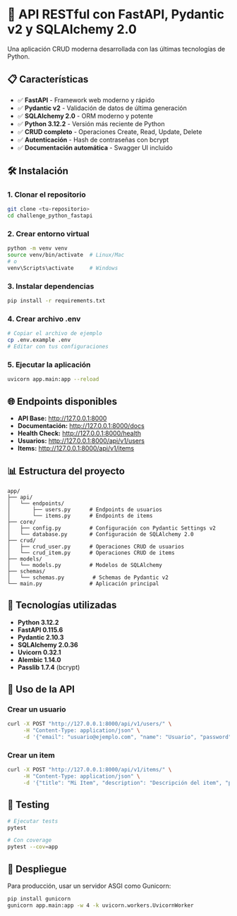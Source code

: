 # 🚀 API RESTful con FastAPI, Pydantic v2 y SQLAlchemy 2.0

Una aplicación CRUD moderna desarrollada con las últimas tecnologías de Python.

## 📋 Características

- ✅ **FastAPI** - Framework web moderno y rápido
- ✅ **Pydantic v2** - Validación de datos de última generación
- ✅ **SQLAlchemy 2.0** - ORM moderno y potente
- ✅ **Python 3.12.2** - Versión más reciente de Python
- ✅ **CRUD completo** - Operaciones Create, Read, Update, Delete
- ✅ **Autenticación** - Hash de contraseñas con bcrypt
- ✅ **Documentación automática** - Swagger UI incluido

## 🛠️ Instalación

### 1. Clonar el repositorio
```bash
git clone <tu-repositorio>
cd challenge_python_fastapi
```

### 2. Crear entorno virtual
```bash
python -m venv venv
source venv/bin/activate  # Linux/Mac
# o
venv\Scripts\activate     # Windows
```

### 3. Instalar dependencias
```bash
pip install -r requirements.txt
```

### 4. Crear archivo .env
```bash
# Copiar el archivo de ejemplo
cp .env.example .env
# Editar con tus configuraciones
```

### 5. Ejecutar la aplicación
```bash
uvicorn app.main:app --reload
```

## 🌐 Endpoints disponibles

- **API Base:** http://127.0.0.1:8000
- **Documentación:** http://127.0.0.1:8000/docs
- **Health Check:** http://127.0.0.1:8000/health
- **Usuarios:** http://127.0.0.1:8000/api/v1/users
- **Items:** http://127.0.0.1:8000/api/v1/items

## 📊 Estructura del proyecto

```
app/
├── api/
│   └── endpoints/
│       ├── users.py      # Endpoints de usuarios
│       └── items.py      # Endpoints de items
├── core/
│   ├── config.py         # Configuración con Pydantic Settings v2
│   └── database.py       # Configuración de SQLAlchemy 2.0
├── crud/
│   ├── crud_user.py      # Operaciones CRUD de usuarios
│   └── crud_item.py      # Operaciones CRUD de items
├── models/
│   └── models.py         # Modelos de SQLAlchemy
├── schemas/
│   └── schemas.py         # Schemas de Pydantic v2
└── main.py               # Aplicación principal
```

## 🔧 Tecnologías utilizadas

- **Python 3.12.2**
- **FastAPI 0.115.6**
- **Pydantic 2.10.3**
- **SQLAlchemy 2.0.36**
- **Uvicorn 0.32.1**
- **Alembic 1.14.0**
- **Passlib 1.7.4** (bcrypt)

## 📝 Uso de la API

### Crear un usuario
```bash
curl -X POST "http://127.0.0.1:8000/api/v1/users/" \
     -H "Content-Type: application/json" \
     -d '{"email": "usuario@ejemplo.com", "name": "Usuario", "password": "password123"}'
```

### Crear un item
```bash
curl -X POST "http://127.0.0.1:8000/api/v1/items/" \
     -H "Content-Type: application/json" \
     -d '{"title": "Mi Item", "description": "Descripción del item", "price": 29.99}'
```

## 🧪 Testing

```bash
# Ejecutar tests
pytest

# Con coverage
pytest --cov=app
```

## 🚀 Despliegue

Para producción, usar un servidor ASGI como Gunicorn:

```bash
pip install gunicorn
gunicorn app.main:app -w 4 -k uvicorn.workers.UvicornWorker
```